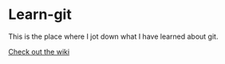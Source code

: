 Learn-git
============

This is the place where I jot down what I have learned about git.

[Check out the wiki](https://github.com/ebouchut/learn-git/wiki)

